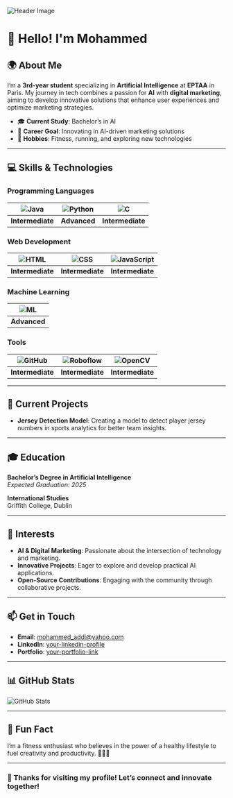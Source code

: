 ![Header Image](https://via.placeholder.com/1200x300.png?text=Welcome+to+My+GitHub+Profile)

# 👋 Hello! I'm **Mohammed**

## 🌍 About Me
I’m a **3rd-year student** specializing in **Artificial Intelligence** at **EPTAA** in Paris. My journey in tech combines a passion for **AI** with **digital marketing**, aiming to develop innovative solutions that enhance user experiences and optimize marketing strategies.

- 🎓 **Current Study**: Bachelor’s in AI
- 🚀 **Career Goal**: Innovating in AI-driven marketing solutions
- 🌱 **Hobbies**: Fitness, running, and exploring new technologies

---

## 💻 Skills & Technologies

### Programming Languages
| ![Java](https://img.shields.io/badge/Java-ED8B00?style=flat&logo=java&logoColor=white) | ![Python](https://img.shields.io/badge/Python-3776AB?style=flat&logo=python&logoColor=white) | ![C](https://img.shields.io/badge/C-00599C?style=flat&logo=c&logoColor=white) |
|---|---|---|
| **Intermediate** | **Advanced** | **Intermediate** |

### Web Development
| ![HTML](https://img.shields.io/badge/HTML-E34F26?style=flat&logo=html5&logoColor=white) | ![CSS](https://img.shields.io/badge/CSS-1572B6?style=flat&logo=css3&logoColor=white) | ![JavaScript](https://img.shields.io/badge/JavaScript-F7DF1E?style=flat&logo=javascript&logoColor=black) |
|---|---|---|
| **Intermediate** | **Intermediate** | **Intermediate** |

### Machine Learning
| ![ML](https://img.shields.io/badge/Machine%20Learning-FF9900?style=flat&logo=google&logoColor=white) |
|---|
| **Advanced** |

### Tools
| ![GitHub](https://img.shields.io/badge/GitHub-181717?style=flat&logo=github&logoColor=white) | ![Roboflow](https://img.shields.io/badge/Roboflow-3C3F41?style=flat&logo=roboflow&logoColor=white) | ![OpenCV](https://img.shields.io/badge/OpenCV-5C3EE8?style=flat&logo=opencv&logoColor=white) |
|---|---|---|
| **Intermediate** | **Intermediate** | **Intermediate** |

---

## 🚀 Current Projects
- **Jersey Detection Model**: Creating a model to detect player jersey numbers in sports analytics for better team insights.


---

## 🎓 Education

**Bachelor’s Degree in Artificial Intelligence**  
*Expected Graduation: 2025*

**International Studies**  
Griffith College, Dublin

---

## 🌱 Interests

- **AI & Digital Marketing**: Passionate about the intersection of technology and marketing.
- **Innovative Projects**: Eager to explore and develop practical AI applications.
- **Open-Source Contributions**: Engaging with the community through collaborative projects.

---

## 📫 Get in Touch

- **Email**: [mohammed_addi@yahoo.com](mailto:mohammed_addi@yahoo.com)
- **LinkedIn**: [your-linkedin-profile](https://linkedin.com/in/mohammed-addi-9858aa19b)
- **Portfolio**: [your-portfolio-link](https://ai-mohammed.github.io/my-portfolio/)

---

## 📊 GitHub Stats

![GitHub Stats](https://github-readme-stats.vercel.app/api?username=ai-mohammed&show_icons=true&theme=radical)

---

## 🎉 Fun Fact
I’m a fitness enthusiast who believes in the power of a healthy lifestyle to fuel creativity and productivity. 🏃‍♂️💪

---

### 🌟 Thanks for visiting my profile! Let’s connect and innovate together!

